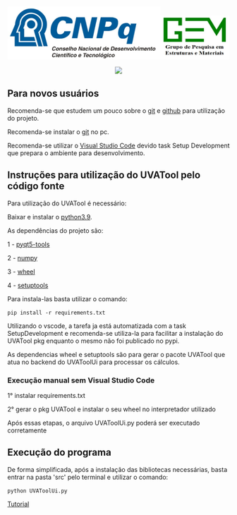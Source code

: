 <p align="center">
  <img src="https://github.com/arthurbg951/UVATool/blob/main/uvatool_gui/icons/CNPQ.jpeg" style="height: 120px;"><img src="https://github.com/arthurbg951/UVATool/blob/main/uvatool_gui/icons/GEM.jpeg" style="height: 100px;">
</p>

<p align="center">
<img src="http://img.shields.io/static/v1?label=STATUS&message=EM%20DESENVOLVIMENTO&color=GREEN&style=for-the-badge"/>
</p>


## Para novos usuários

Recomenda-se que estudem um pouco sobre o <a href="https://pt.wikipedia.org/wiki/Git">git</a> e <a href="https://pt.wikipedia.org/wiki/GitHub">github</a> para utilização do projeto.

Recomenda-se instalar o <a href="https://git-scm.com/downloads">git</a> no pc.

Recomenda-se utilizar o <a href="https://code.visualstudio.com/download">Visual Studio Code</a> devido task Setup Development que prepara o ambiente para desenvolvimento.

## Instruções para utilização do UVATool pelo código fonte

Para utilização do UVATool é necessário:

Baixar e instalar o <a href="https://www.python.org/downloads/">python3.9</a>.

As dependências do projeto são:

1 - <a href="https://pypi.org/project/pyqt5-tools/">pyqt5-tools</a>

2 - <a href="https://pypi.org/project/numpy/">numpy</a>

3 - <a href="https://pypi.org/project/wheel/">wheel</a>

4 - <a href="https://pypi.org/project/setuptools/">setuptools</a>

Para instala-las basta utilizar o comando:

    pip install -r requirements.txt

Utilizando o vscode, a tarefa ja está automatizada com a task SetupDevelopment e recomenda-se utiliza-la para facilitar a instalação do UVATool pkg enquanto o mesmo não foi publicado no pypi.

As dependencias wheel e setuptools são para gerar o pacote UVATool que atua no backend do UVAToolUi para processar os cálculos.

### Execução manual sem Visual Studio Code

1° instalar requirements.txt

2° gerar o pkg UVATool e instalar o seu wheel no interpretador utilizado

Após essas etapas, o arquivo UVAToolUi.py poderá ser executado corretamente


## Execução do programa

De forma simplificada, após a instalação das bibliotecas necessárias, basta entrar na pasta 'src' pelo terminal e utilizar o comando:

    python UVAToolUi.py


<a href="https://youtu.be/HX6RHFUiZRw">Tutorial</a>

<!-- ### Windows:
 Basta executar o arquivo setup.bat dentro da pasta src ou executar a task "UVATool" (test) pelo vscode

### MacOS: 
 Entre na pasta src/UVATool_UI pelo terminal e digite: python3.9 form_uvatool.py ou executar a task "UVATool" (test) pelo vscode

### Linux: 
 Entre na pasta src/UVATool_UI pelo terminal e digite: python3.9 form_uvatool.py ou executar a task "UVATool" (test) pelo vscode -->

